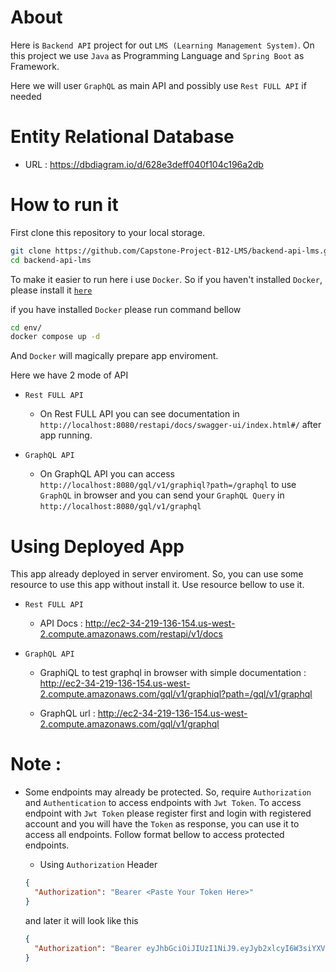 # About

Here is `Backend API` project for out `LMS (Learning Management System)`. On this project we use `Java` as Programming
Language and `Spring Boot` as Framework.

Here we will user `GraphQL` as main API and possibly use `Rest FULL API`
if needed

# Entity Relational Database

- URL : https://dbdiagram.io/d/628e3deff040f104c196a2db

# How to run it

First clone this repository to your local storage.

```sh
git clone https://github.com/Capstone-Project-B12-LMS/backend-api-lms.git
cd backend-api-lms
```

To make it easier to run here i use `Docker`. So if you haven't installed `Docker`, please install
it [`here`](https://docs.docker.com/desktop/)

if you have installed `Docker` please run command bellow

```sh
cd env/
docker compose up -d
```

And `Docker` will magically prepare app enviroment.

Here we have 2 mode of API

- `Rest FULL API`

    - On Rest FULL API you can see documentation in `http://localhost:8080/restapi/docs/swagger-ui/index.html#/` after
      app running.

- `GraphQL API`

    - On GraphQL API you can access `http://localhost:8080/gql/v1/graphiql?path=/graphql` to use `GraphQL` in browser
      and you can send your `GraphQL Query` in `http://localhost:8080/gql/v1/graphql`

# Using Deployed App

This app already deployed in server enviroment. So, you can use some resource to use this app without install it.
Use resource bellow to use it.

- `Rest FULL API`

    - API Docs : http://ec2-34-219-136-154.us-west-2.compute.amazonaws.com/restapi/v1/docs

- `GraphQL API`

    - GraphiQL to test graphql in browser with simple
      documentation : http://ec2-34-219-136-154.us-west-2.compute.amazonaws.com/gql/v1/graphiql?path=/gql/v1/graphql

    - GraphQL url : http://ec2-34-219-136-154.us-west-2.compute.amazonaws.com/gql/v1/graphql

# Note :

- Some endpoints may already be protected. So, require `Authorization` and `Authentication` to access endpoints
  with `Jwt Token`. To access endpoint with `Jwt Token` please register first and login with registered account and you
  will have the `Token` as response, you can use it to access all endpoints. Follow format bellow to access protected
  endpoints.

    - Using `Authorization` Header

  ```json
  {
    "Authorization": "Bearer <Paste Your Token Here>"
  }
  ```

  and later it will look like this

  ```json
  {
    "Authorization": "Bearer eyJhbGciOiJIUzI1NiJ9.eyJyb2xlcyI6W3siYXV0aG9yaXR5IjoiVVNFUiJ9XSwiZXhwIjoxNjU0ODMzODE4LCJ1c2VySWQiOiI5ZDRhMDU1ZC0xNDNmLTRmNTEtOWJmYS02MTg5YjU1YTlkMDMiLCJpYXQiOjE2NTQ4MzAyMTh9.9CG4JCyKqrzgOq3a89zkhaMLVSf7W-WnYQSxAJwhrOk"
  }
  ```

